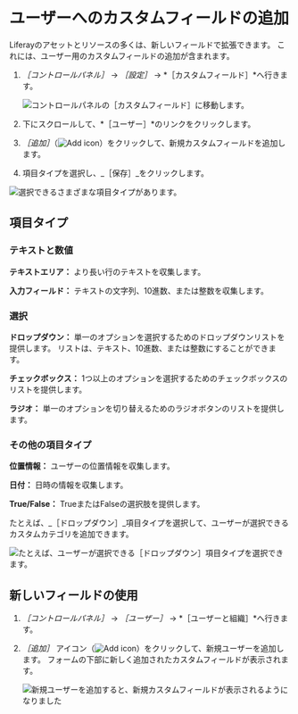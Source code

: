 # ユーザーへのカスタムフィールドの追加

Liferayのアセットとリソースの多くは、新しいフィールドで拡張できます。 これには、ユーザー用のカスタムフィールドの追加が含まれます。

1. *［コントロールパネル］* &rarr; *［設定］* &rarr; *［カスタムフィールド］*へ行きます。

   ![コントロールパネルの［カスタムフィールド］に移動します。](adding-custom-fields-to-users/images/01.png)

1. 下にスクロールして、*［ユーザー］*のリンクをクリックします。

1. *［追加］*（![Add icon](../../images/icon-add.png)）をクリックして、新規カスタムフィールドを追加します。

1. 項目タイプを選択し、_［保存］_をクリックします。

![選択できるさまざまな項目タイプがあります。](adding-custom-fields-to-users/images/02.png)

## 項目タイプ

### テキストと数値

**テキストエリア：** より長い行のテキストを収集します。

**入力フィールド：** テキストの文字列、10進数、または整数を収集します。

### 選択

**ドロップダウン：** 単一のオプションを選択するためのドロップダウンリストを提供します。 リストは、テキスト、10進数、または整数にすることができます。

**チェックボックス：** 1つ以上のオプションを選択するためのチェックボックスのリストを提供します。

**ラジオ：** 単一のオプションを切り替えるためのラジオボタンのリストを提供します。

### その他の項目タイプ

**位置情報：** ユーザーの位置情報を収集します。

**日付：** 日時の情報を収集します。

**True/False：** TrueまたはFalseの選択肢を提供します。

たとえば、_［ドロップダウン］_項目タイプを選択して、ユーザーが選択できるカスタムカテゴリを追加できます。

![たとえば、ユーザーが選択できる［ドロップダウン］項目タイプを選択できます。](adding-custom-fields-to-users/images/03.png)

## 新しいフィールドの使用

1. *［コントロールパネル］* &rarr; *［ユーザー］* &rarr; *［ユーザーと組織］*へ行きます。

1. *［追加］* アイコン（![Add icon](../../images/icon-add.png)）をクリックして、新規ユーザーを追加します。 フォームの下部に新しく追加されたカスタムフィールドが表示されます。

   ![新規ユーザーを追加すると、新規カスタムフィールドが表示されるようになりました](adding-custom-fields-to-users/images/04.png)
